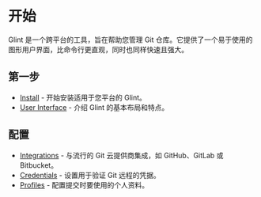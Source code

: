# 开始
Glint 是一个跨平台的工具，旨在帮助您管理 Git 仓库。它提供了一个易于使用的图形用户界面，比命令行更直观，同时也同样快速且强大。

## 第一步
* [Install](/docs/安装) - 开始安装适用于您平台的 Glint。
* [User Interface](/docs/用户界面) - 介绍 Glint 的基本布局和特点。

## 配置
* [Integrations](/docs/云整合) - 与流行的 Git 云提供商集成，如 GitHub、GitLab 或 Bitbucket。
* [Credentials](/docs/凭据) - 设置用于验证 Git 远程的凭据。
* [Profiles](/docs/个人资料) - 配置提交时要使用的个人资料。
